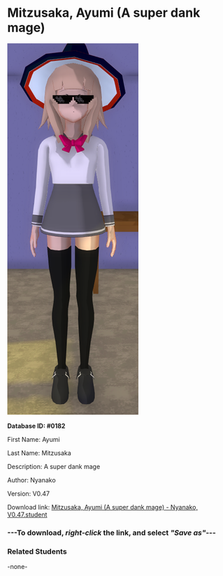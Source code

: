 # Mitzusaka, Ayumi (A super dank mage)

<img src="../../Files/Images/Mitzusaka, Ayumi (A super dank mage).png" title="Mitzusaka, Ayumi (A super dank mage) - Nyanako, V0.47">

**Database ID: #0182**

First Name: Ayumi

Last Name: Mitzusaka

Description: A super dank mage

Author: Nyanako

Version: V0.47

Download link: <a href="https://raw.githubusercontent.com/Arbiter1223/Daigaku-Gurashi-Custom-Students/master/Files/Student%20Files/Mitzusaka%2C%20Ayumi%20(A%20super%20dank%20mage)%20-%20Nyanako%2C%20V0.47.student">Mitzusaka, Ayumi (A super dank mage) - Nyanako, V0.47.student</a>

### ---**To download, _right-click_ the link, and select _"Save as"_**---

### Related Students

-none-

